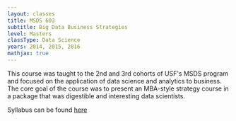 ```yaml
---
layout: classes 
title: MSDS 603
subtitle: Big Data Business Strategies 
level: Masters
classType: Data Science
years: 2014, 2015, 2016
mathjax: true
---
```


This course was taught to the 2nd and 3rd cohorts of USF's MSDS program and focused on the application of data science and analytics to business. The core goal of the course was to present an MBA-style strategy course in a package that was digestible and interesting data scientists. 

Syllabus can be found [here](/assets/syllabi/BigDataStratSyllabus.pdf)